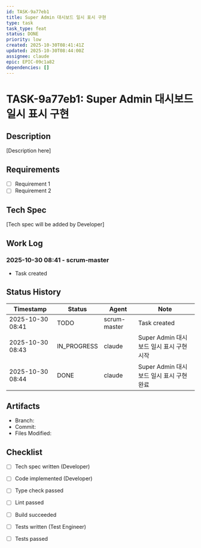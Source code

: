 ```yaml
---
id: TASK-9a77eb1
title: Super Admin 대시보드 일시 표시 구현
type: task
task_type: feat
status: DONE
priority: low
created: 2025-10-30T08:41:41Z
updated: 2025-10-30T08:44:00Z
assignee: claude
epic: EPIC-09c1a82
dependencies: []
---
```


# TASK-9a77eb1: Super Admin 대시보드 일시 표시 구현

## Description

[Description here]

## Requirements

- [ ] Requirement 1
- [ ] Requirement 2

## Tech Spec

[Tech spec will be added by Developer]

## Work Log

### 2025-10-30 08:41 - scrum-master
- Task created

## Status History

| Timestamp | Status | Agent | Note |
|-----------|--------|-------|------|
| 2025-10-30 08:41 | TODO | scrum-master | Task created |
| 2025-10-30 08:43 | IN_PROGRESS | claude | Super Admin 대시보드 일시 표시 구현 시작 |
| 2025-10-30 08:44 | DONE | claude | Super Admin 대시보드 일시 표시 구현 완료 |

## Artifacts

- Branch:
- Commit:
- Files Modified:

## Checklist

- [ ] Tech spec written (Developer)
- [ ] Code implemented (Developer)
- [ ] Type check passed
- [ ] Lint passed
- [ ] Build succeeded
- [ ] Tests written (Test Engineer)
- [ ] Tests passed

